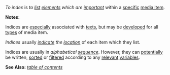 *To index* is *to [list](https://github.com/gcassel/Modular-Organization-Terminology/blob/master/terms/list.md) [elements](https://github.com/gcassel/Modular-Organization-Terminology/blob/master/terms/element.md) which are [important](https://github.com/gcassel/Modular-Organization-Terminology/blob/master/terms/importance.md)* within a [specific](https://github.com/gcassel/Modular-Organization-Terminology/blob/master/terms/specific.md) [media item](https://github.com/gcassel/Modular-Organization-Terminology/blob/master/terms/media-item.md).
		
**Notes:** 
		
Indices are [especially](https://github.com/gcassel/Modular-Organization-Terminology/blob/master/terms/specialize.md) associated with [texts](https://github.com/gcassel/Modular-Organization-Terminology/blob/master/terms/text.md), but may be [developed](https://github.com/gcassel/Modular-Organization-Terminology/blob/master/terms/develop.md) for all [types](https://github.com/gcassel/Modular-Organization-Terminology/blob/master/terms/type.md) of media item.
		
*Indices* usually *[indicate](https://github.com/gcassel/Modular-Organization-Terminology/blob/master/terms/indicate.md) the [location](https://github.com/gcassel/Modular-Organization-Terminology/blob/master/terms/locate.md)* of each item which they list.
		
Indices are usually in *alphabetical [sequence](https://github.com/gcassel/Modular-Organization-Terminology/blob/master/terms/sequence.md)*.   However, they can [potentially](https://github.com/gcassel/Modular-Organization-Terminology/blob/master/terms/potential.md) be written, [sorted](https://github.com/gcassel/Modular-Organization-Terminology/blob/master/terms/sort.md) or [filtered](https://github.com/gcassel/Modular-Organization-Terminology/blob/master/terms/filter.md) according to any [relevant](https://github.com/gcassel/Modular-Organization-Terminology/blob/master/terms/relevance.md) [variables](https://github.com/gcassel/Modular-Organization-Terminology/blob/master/terms/variable.md).
		
**See Also:**  *[table of contents](https://github.com/gcassel/Modular-Organization-Terminology/blob/master/terms/table-of-contents.md)*
